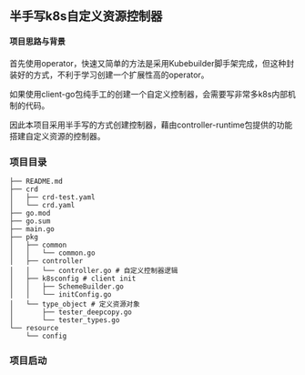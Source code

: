 ## 半手写k8s自定义资源控制器

#### 项目思路与背景
首先使用operator，快速又简单的方法是采用Kubebuilder脚手架完成，但这种封装好的方式，不利于学习创建一个扩展性高的operator。

如果使用client-go包纯手工的创建一个自定义控制器，会需要写非常多k8s内部机制的代码。

因此本项目采用半手写的方式创建控制器，藉由controller-runtime包提供的功能搭建自定义资源的控制器。

### 项目目录
```
├── README.md
├── crd
│   ├── crd-test.yaml
│   └── crd.yaml
├── go.mod
├── go.sum
├── main.go
├── pkg
│   ├── common
│   │   └── common.go
│   ├── controller
│   │   └── controller.go # 自定义控制器逻辑
│   ├── k8sconfig # client init
│   │   ├── SchemeBuilder.go
│   │   └── initConfig.go
│   └── type_object # 定义资源对象
│       ├── tester_deepcopy.go
│       └── tester_types.go
└── resource
    └── config
```

### 项目启动
